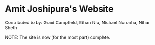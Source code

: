 Amit Joshipura's Website
==================
Contributed to by: Grant Campfield, Ethan Niu, Michael Noronha, Nihar Sheth

NOTE: The site is now (for the most part) complete.
